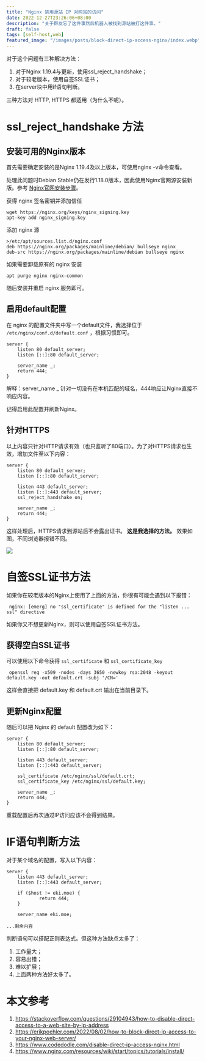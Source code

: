 ```yaml
---
title: "Nginx 禁用源站 IP 对网站的访问"
date: 2022-12-27T23:26:06+08:00
description: "关于群友忘了这件事然后机器人被找到源站被打这件事。"
draft: false
tags: [self-host,web]
featured_image: "/images/posts/block-direct-ip-access-nginx/index.webp"
---
```


对于这个问题有三种解决方法：
1. 对于Nginx 1.19.4与更新，使用ssl_reject_handshake；
2. 对于较老版本，使用自签SSL证书；
3. 在server块中用if语句判断。

三种方法对 HTTP, HTTPS 都适用（为什么不呢）。

# ssl_reject_handshake 方法

## 安装可用的Nginx版本

首先需要确定安装的是Nginx 1.19.4及以上版本，可使用nginx -v命令查看。

处理此问题时Debian Stable仍在发行1.18.0版本，因此使用Nginx官网源安装新版。参考 [Nginx官网安装步骤](https://www.nginx.com/resources/wiki/start/topics/tutorials/install/)。

获得 nginx 签名密钥并添加信任

    wget https://nginx.org/keys/nginx_signing.key 
    apt-key add nginx_signing.key

添加 nginx 源

    >/etc/apt/sources.list.d/nginx.conf
    deb https://nginx.org/packages/mainline/debian/ bullseye nginx
    deb-src https://nginx.org/packages/mainline/debian bullseye nginx

如果需要卸载原有的 nginx 安装

    apt purge nginx nginx-common

随后安装并重启 nginx 服务即可。

## 启用default配置

在 nginx 的配置文件夹中写一个default文件，我选择位于 `/etc/nginx/conf.d/default.conf` ，根据习惯即可。

    server {
        listen 80 default_server;
        listen [::]:80 default_server;
 
        server_name _;
        return 444;
    }

解释：server_name _ 针对一切没有在本机匹配的域名，444响应让Nginx直接不响应内容。

记得启用此配置并刷新Nginx。

## 针对HTTPS

以上内容只针对HTTP请求有效（也只监听了80端口）。为了对HTTPS请求也生效，增加文件至以下内容：

    server {
        listen 80 default_server;
        listen [::]:80 default_server;

        listen 443 default_server;
        listen [::]:443 default_server;
        ssl_reject_handshake on;

        server_name _;
        return 444;
    }

这样处理后，HTTPS请求到源站后不会露出证书。 **这是我选择的方法。** 效果如图，不同浏览器报错不同。

![](/images/posts/block-direct-ip-access-nginx/ssl_error.webp)

# 自签SSL证书方法

如果你在较老版本的Nginx上使用了上面的方法，你很有可能会遇到以下报错：

     nginx: [emerg] no "ssl_certificate" is defined for the "listen ... ssl" directive

如果你又不想更新Nginx，则可以使用自签SSL证书方法。

## 获得空白SSL证书

可以使用以下命令获得 `ssl_certificate` 和 `ssl_certificate_key`

     openssl req -x509 -nodes -days 3650 -newkey rsa:2048 -keyout default.key -out default.crt -subj '/CN='

这样会直接把 default.key 和 default.crt 输出在当前目录下。

## 更新Nginx配置

随后可以把 Nginx 的 default 配置改为如下：

    server {
        listen 80 default_server;
        listen [::]:80 default_server;
        
        listen 443 default_server;
        listen [::]:443 default_server;
 
        ssl_certificate /etc/nginx/ssl/default.crt;
        ssl_certificate_key /etc/nginx/ssl/default.key;
 
        server_name _;
        return 444;
    }

重载配置后再次通过IP访问应该不会得到结果。

# IF语句判断方法

对于某个域名的配置，写入以下内容：

    server {
        listen 443 default_server;
        listen [::]:443 default_server;
 
        if ($host != eki.moe) {
                return 444;
        }
 
        server_name eki.moe;
 
    ...剩余内容

判断语句可以搭配正则表达式。但这种方法缺点太多了：

1. 工作量大；
2. 容易出错；
3. 难以扩展；
4. 上面两种方法好太多了。

# 本文参考

1. https://stackoverflow.com/questions/29104943/how-to-disable-direct-access-to-a-web-site-by-ip-address
2. https://erikpoehler.com/2022/08/02/how-to-block-direct-ip-access-to-your-nginx-web-server/
3. https://www.codedodle.com/disable-direct-ip-access-nginx.html
4. https://www.nginx.com/resources/wiki/start/topics/tutorials/install/